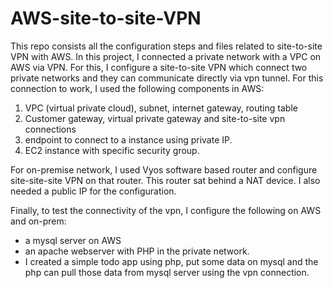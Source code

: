 # AWS-site-to-site-VPN
This repo consists all the configuration steps and files related to site-to-site VPN with AWS.
In this project, I connected a private network with a VPC on AWS via VPN. For this, I configure a 
site-to-site VPN which connect two private networks and they can communicate directly via vpn tunnel.
For this connection to work, I used the following components in AWS:

1. VPC (virtual private cloud), subnet, internet gateway, routing table
2. Customer gateway, virtual private gateway and site-to-site vpn connections
3. endpoint to connect to a instance using private IP.
4. EC2 instance with specific security group.

For on-premise network, I used Vyos software based router and configure
site-site-site VPN on that router. This router sat behind a NAT device. I also needed a 
public IP for the configuration.

Finally, to test the connectivity of the vpn, I configure the following on AWS and on-prem:
- a mysql server on AWS
- an apache webserver with PHP in the private network.
- I created a simple todo app using php, put some data on mysql and the php
can pull those data from mysql server using the vpn connection.
